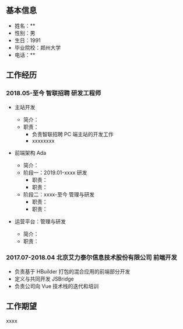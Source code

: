 ## 基本信息

* 姓名：**
* 性别：男
* 生日：1991
* 毕业院校：郑州大学
* 电话：**

## 工作经历

### 2018.05-至今 智联招聘 研发工程师

* 主站开发
    * 简介：
    * 职责：
        * 负责智联招聘 PC 端主站的开发工作
        * xxxxxxxx

* 前端架构 Ada
    * 简介：
    * 阶段一：2019.01-xxxx 研发
        * 职责：
        * 职责：
    * 阶段二：xxxx-至今 管理与研发
        * 职责：
        * 职责：
* 运营平台：管理与研发
    * 简介：
    * 职责：

### 2017.07-2018.04 北京艾力泰尔信息技术股份有限公司 前端开发

* 负责基于 HBuilder 打包的混合应用的前端部分开发
* 定义与共同开发 JSBridge
* 负责公司向 Vue 技术栈的迭代和培训

## 工作期望

xxxx